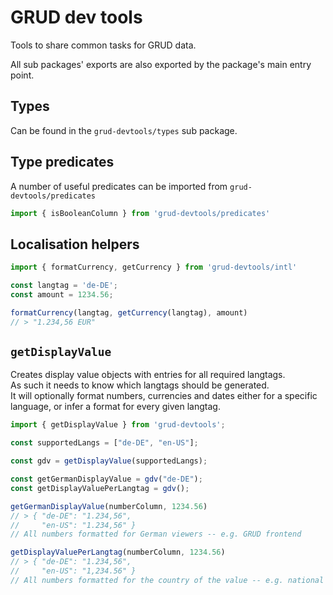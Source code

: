 # GRUD dev tools

Tools to share common tasks for GRUD data.

All sub packages' exports are also exported by the package's main entry point. 

## Types

Can be found in the `grud-devtools/types` sub package.

## Type predicates

A number of useful predicates can be imported from `grud-devtools/predicates` 

``` typescript
import { isBooleanColumn } from 'grud-devtools/predicates'
```

## Localisation helpers

``` typescript
import { formatCurrency, getCurrency } from 'grud-devtools/intl'

const langtag = 'de-DE';
const amount = 1234.56;

formatCurrency(langtag, getCurrency(langtag), amount)
// > "1.234,56 EUR"
 ```


## `getDisplayValue`

Creates display value objects with entries for all required langtags.  
As such it needs to know which langtags should be generated.  
It will optionally format numbers, currencies and dates either for a specific 
language, or infer a format for every given langtag.

``` typescript
import { getDisplayValue } from 'grud-devtools';

const supportedLangs = ["de-DE", "en-US"];

const gdv = getDisplayValue(supportedLangs);

const getGermanDisplayValue = gdv("de-DE");
const getDisplayValuePerLangtag = gdv();

getGermanDisplayValue(numberColumn, 1234.56)
// > { "de-DE": "1.234,56",
//     "en-US": "1.234,56" }
// All numbers formatted for German viewers -- e.g. GRUD frontend

getDisplayValuePerLangtag(numberColumn, 1234.56)
// > { "de-DE": "1.234,56",
//     "en-US": "1,234.56" }
// All numbers formatted for the country of the value -- e.g. national catalogues
```
